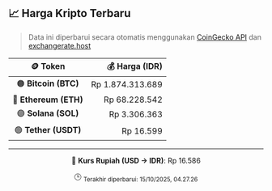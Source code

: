 

<!-- HARGA_KRIPTO -->
## 📈 Harga Kripto Terbaru

> Data ini diperbarui secara otomatis menggunakan [CoinGecko API](https://www.coingecko.com/) dan [exchangerate.host](https://exchangerate.host/)

<div align="center">

| 🪙 Token | 💰 Harga (IDR) |
|:------:|---------------:|
| 🟠 **Bitcoin (BTC)**   | Rp 1.874.313.689 |
| 🔵 **Ethereum (ETH)**  | Rp 68.228.542 |
| 🟣 **Solana (SOL)**    | Rp 3.306.363 |
| 🟢 **Tether (USDT)**   | Rp 16.599 |

---

💱 **Kurs Rupiah (USD → IDR)**: Rp 16.586

🕒 <sub>Terakhir diperbarui: 15/10/2025, 04.27.26</sub>

</div>
<!-- /HARGA_KRIPTO -->